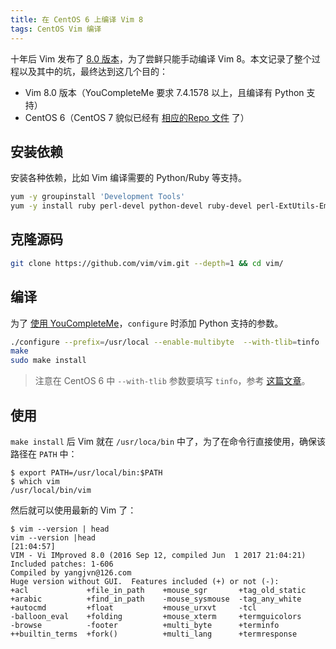 ```yaml
---
title: 在 CentOS 6 上编译 Vim 8
tags: CentOS Vim 编译
---
```


十年后 Vim 发布了 [8.0 版本][vim-github]，为了尝鲜只能手动编译 Vim 8。本文记录了整个过程以及其中的坑，最终达到这几个目的：

* Vim 8.0 版本（YouCompleteMe 要求 7.4.1578 以上，且编译有 Python 支持）
* CentOS 6（CentOS 7 貌似已经有 [相应的Repo 文件][cent7-vim-repo] 了）

<!--more-->

## 安装依赖

安装各种依赖，比如 Vim 编译需要的 Python/Ruby 等支持。

```bash
yum -y groupinstall 'Development Tools'
yum -y install ruby perl-devel python-devel ruby-devel perl-ExtUtils-Embed ncurses-devel
```

## 克隆源码

```bash
git clone https://github.com/vim/vim.git --depth=1 && cd vim/
```

## 编译

为了 [使用 YouCompleteMe][vim-ide]，`configure` 时添加 Python 支持的参数。

```bash
./configure --prefix=/usr/local --enable-multibyte  --with-tlib=tinfo  --enable-pythoninterp --enable-rubyinterp --with-ruby-command=/usr/bin/ruby --with-features=huge
make
sudo make install
```

> 注意在 CentOS 6 中 `--with-tlib` 参数要填写 `tinfo`，参考 [这篇文章][tlib]。

## 使用

`make install` 后 Vim 就在 `/usr/loca/bin` 中了，为了在命令行直接使用，确保该路径在 `PATH` 中：

```
$ export PATH=/usr/local/bin:$PATH
$ which vim
/usr/local/bin/vim
```

然后就可以使用最新的 Vim 了：

```
$ vim --version | head
vim --version |head                                                  [21:04:57]
VIM - Vi IMproved 8.0 (2016 Sep 12, compiled Jun  1 2017 21:04:21)
Included patches: 1-606
Compiled by yangjvn@126.com
Huge version without GUI.  Features included (+) or not (-):
+acl             +file_in_path    +mouse_sgr       +tag_old_static
+arabic          +find_in_path    -mouse_sysmouse  -tag_any_white
+autocmd         +float           +mouse_urxvt     -tcl
-balloon_eval    +folding         +mouse_xterm     +termguicolors
-browse          -footer          +multi_byte      +terminfo
++builtin_terms  +fork()          +multi_lang      +termresponse
```

[tlib]: http://cathay4t.blogspot.jp/2014/09/compile-vim-7473-in-rhel-6.html
[vim-github]: https://github.com/vim/vim/releases
[vim-ide]: /2015/11/04/vim-ide.html
[cent7-vim-repo]: https://copr.fedorainfracloud.org/coprs/mcepl/vim8/repo/epel-7/mcepl-vim8-epel-7.repo
